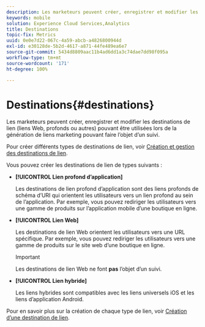 ```yaml
---
description: Les marketeurs peuvent créer, enregistrer et modifier les destinations de lien (liens Web, profonds ou autres) pouvant être utilisées lors de la génération de liens marketing pouvant faire l’objet d’un suivi.
keywords: mobile
solution: Experience Cloud Services,Analytics
title: Destinations
topic-fix: Metrics
uuid: 0e0e7d22-067c-4a59-abcb-a4826800944d
exl-id: e30128de-5b2d-4617-a871-44fe489ea6e7
source-git-commit: 5434d8809aac11b4ad6dd1a3c74dae7dd98f095a
workflow-type: tm+mt
source-wordcount: '171'
ht-degree: 100%

---
```


# Destinations{#destinations}

Les marketeurs peuvent créer, enregistrer et modifier les destinations de lien (liens Web, profonds ou autres) pouvant être utilisées lors de la génération de liens marketing pouvant faire l’objet d’un suivi.

Pour créer différents types de destinations de lien, voir [Création et gestion des destinations de lien](/help/using/acquisition-main/c-manage-link-destinations/c-manage-link-destinations.md).

Vous pouvez créer les destinations de lien de types suivants :

* **[!UICONTROL Lien profond d’application]**

   Les destinations de lien profond d’application sont des liens profonds de schéma d’URI qui orientent les utilisateurs vers un lien profond au sein de l’application. Par exemple, vous pouvez rediriger les utilisateurs vers une gamme de produits sur l’application mobile d’une boutique en ligne.

* **[!UICONTROL Lien Web]**

   Les destinations de lien Web orientent les utilisateurs vers une URL spécifique. Par exemple, vous pouvez rediriger les utilisateurs vers une gamme de produits sur le site web d’une boutique en ligne.

   >[!IMPORTANT]
   >
   >Les destinations de lien Web ne font **pas** l’objet d’un suivi.

* **[!UICONTROL Lien hybride]**

   Les liens hybrides sont compatibles avec les liens universels iOS et les liens d’application Android.

Pour en savoir plus sur la création de chaque type de lien, voir  [Création d’une destination de lien](/help/using/acquisition-main/c-manage-link-destinations/t-create-new-app-deep-link-destination.md).
